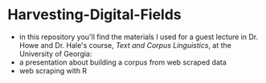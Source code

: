# Harvesting-Digital-Fields
- in this repository you'll find the materials I used for a guest lecture in Dr. Howe and Dr. Hale's course, *Text and Corpus Linguistics*, at the University of Georgia:
- a presentation about building a corpus from web scraped data
- web scraping with R
  
